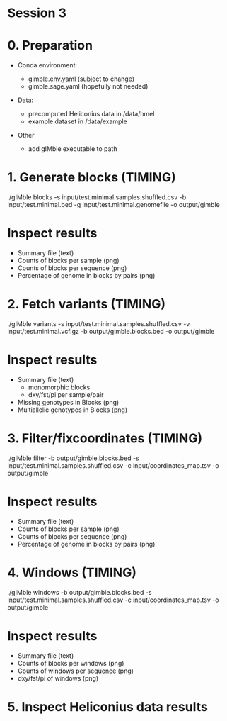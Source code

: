 # Session 3

# 0. Preparation 

- Conda environment: 
  - gimble.env.yaml (subject to change)
  - gimble.sage.yaml (hopefully not needed)

- Data:
  - precomputed Heliconius data in /data/hmel
  - example dataset in /data/example

- Other
  - add gIMble executable to path 

# 1. Generate blocks (TIMING)
./gIMble blocks -s input/test.minimal.samples.shuffled.csv -b input/test.minimal.bed -g input/test.minimal.genomefile -o output/gimble

# Inspect results
- Summary file (text)
- Counts of blocks per sample (png)
- Counts of blocks per sequence (png)
- Percentage of genome in blocks by pairs (png) 

# 2. Fetch variants (TIMING)
./gIMble variants -s input/test.minimal.samples.shuffled.csv -v input/test.minimal.vcf.gz -b output/gimble.blocks.bed -o output/gimble

# Inspect results
- Summary file (text)
	- monomorphic blocks
	- dxy/fst/pi per sample/pair
- Missing genotypes in Blocks (png)
- Multiallelic genotypes in Blocks (png)

# 3. Filter/fixcoordinates (TIMING)
./gIMble filter -b output/gimble.blocks.bed -s input/test.minimal.samples.shuffled.csv -c input/coordinates_map.tsv -o output/gimble

# Inspect results
- Summary file (text)
- Counts of blocks per sample (png)
- Counts of blocks per sequence (png)
- Percentage of genome in blocks by pairs (png) 

# 4. Windows (TIMING)
./gIMble windows -b output/gimble.blocks.bed -s input/test.minimal.samples.shuffled.csv -c input/coordinates_map.tsv -o output/gimble

# Inspect results
- Summary file (text)
- Counts of blocks per windows (png)
- Counts of windows per sequence (png)
- dxy/fst/pi of windows (png)

# 5. Inspect Heliconius data results
